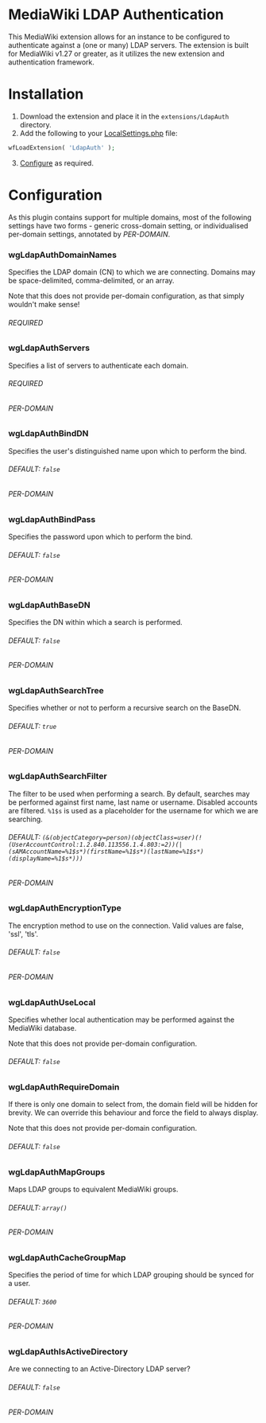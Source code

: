 # MediaWiki LDAP Authentication
This MediaWiki extension allows for an instance to be configured to authenticate against a (one or many) LDAP servers.
The extension is built for MediaWiki v1.27 or greater, as it utilizes the new extension and authentication framework.

# Installation
1. Download the extension and place it in the `extensions/LdapAuth` directory.
2. Add the following to your [LocalSettings.php][1] file:
```php
wfLoadExtension( 'LdapAuth' );
```
3. [Configure](#configuration) as required.

# Configuration
As this plugin contains support for multiple domains, most of the following settings have two forms - generic cross-domain setting, or individualised per-domain settings, annotated by *PER-DOMAIN*.

### wgLdapAuthDomainNames
Specifies the LDAP domain (CN) to which we are connecting. Domains may be space-delimited, comma-delimited, or an array.

Note that this does not provide per-domain configuration, as that simply wouldn't make sense!

###### REQUIRED

### wgLdapAuthServers
Specifies a list of servers to authenticate each domain.

###### REQUIRED
###### PER-DOMAIN

### wgLdapAuthBindDN
Specifies the user's distinguished name upon which to perform the bind.

###### DEFAULT: `false`
###### PER-DOMAIN

### wgLdapAuthBindPass
Specifies the password upon which to perform the bind.

###### DEFAULT: `false`
###### PER-DOMAIN

### wgLdapAuthBaseDN
Specifies the DN within which a search is performed.

###### DEFAULT: `false`
###### PER-DOMAIN

### wgLdapAuthSearchTree
Specifies whether or not to perform a recursive search on the BaseDN.

###### DEFAULT: `true`
###### PER-DOMAIN

### wgLdapAuthSearchFilter
The filter to be used when performing a search. By default, searches may be performed against first name, last name or username. Disabled accounts are filtered. `%1$s` is used as a placeholder for the username for which we are searching.

###### DEFAULT: `(&(objectCategory=person)(objectClass=user)(!(UserAccountControl:1.2.840.113556.1.4.803:=2))(|(sAMAccountName=%1$s*)(firstName=%1$s*)(lastName=%1$s*)(displayName=%1$s*)))`
###### PER-DOMAIN

### wgLdapAuthEncryptionType
The encryption method to use on the connection. Valid values are false, 'ssl', 'tls'.

###### DEFAULT: `false`
###### PER-DOMAIN

### wgLdapAuthUseLocal
Specifies whether local authentication may be performed against the MediaWiki database.

Note that this does not provide per-domain configuration.

###### DEFAULT: `false`

### wgLdapAuthRequireDomain
If there is only one domain to select from, the domain field will be hidden for brevity. We can override this behaviour and force the field to always display.

Note that this does not provide per-domain configuration.

###### DEFAULT: `false`

### wgLdapAuthMapGroups
Maps LDAP groups to equivalent MediaWiki groups.

###### DEFAULT: `array()`
###### PER-DOMAIN

### wgLdapAuthCacheGroupMap
Specifies the period of time for which LDAP grouping should be synced for a user.

###### DEFAULT: `3600`
###### PER-DOMAIN

### wgLdapAuthIsActiveDirectory
Are we connecting to an Active-Directory LDAP server?

###### DEFAULT: `false`
###### PER-DOMAIN

  [1]: https://www.mediawiki.org/wiki/Manual:LocalSettings.php
